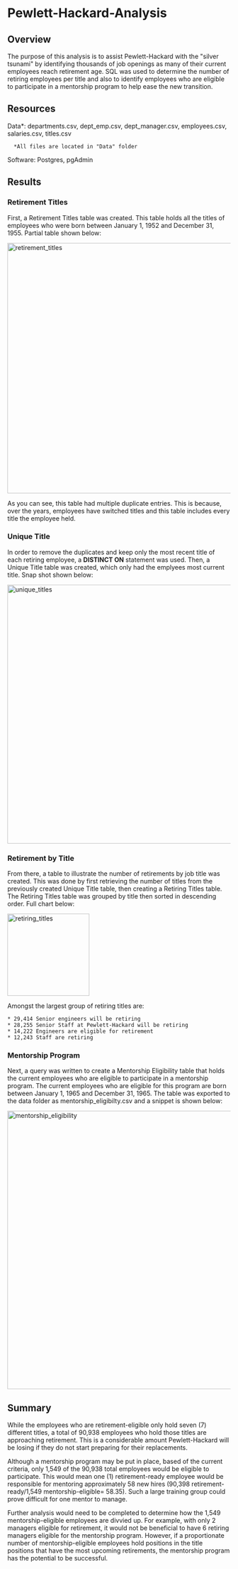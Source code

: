 # Pewlett-Hackard-Analysis
## Overview
The purpose of this analysis is to assist Pewlett-Hackard with the "silver tsunami" by identifying thousands of job openings as many of their current employees reach retirement age. SQL was used to determine the number of retiring employees per title and also to identify employees who are eligible to participate in a mentorship program to help ease the new transition.

## Resources
Data*: departments.csv, dept_emp.csv, dept_manager.csv, employees.csv, salaries.csv, titles.csv

      *All files are located in "Data" folder

Software: Postgres, pgAdmin

## Results
### Retirement Titles
First, a Retirement Titles table was created. This table holds all the titles of employees who were born between January 1, 1952 and December 31, 1955. Partial table shown below:

<img width="564" alt="retirement_titles" src="https://user-images.githubusercontent.com/74752756/107894069-0d59da00-6ef4-11eb-8706-8315ac734518.PNG">


As you can see, this table had multiple duplicate entries. This is because, over the years, employees have switched titles and this table includes every title the employee held. 

### Unique Title
In order to remove the duplicates and keep only the most recent title of each retiring employee, a **DISTINCT ON** statement was used. Then, a Unique Title table was created, which only had the emplyees most current title. Snap shot shown below:

<img width="583" alt="unique_titles" src="https://user-images.githubusercontent.com/74752756/107894126-32e6e380-6ef4-11eb-8651-6a6e21ce21d7.png">

### Retirement by Title
From there, a table to illustrate the number of retirements by job title was created. This was done by first retrieving the number of titles from the previously created Unique Title table, then creating a Retiring Titles table. The Retiring Titles table was grouped by title then sorted in descending order. Full chart below:

<img width="185" alt="retiring_titles" src="https://user-images.githubusercontent.com/74752756/107894142-4134ff80-6ef4-11eb-8763-e98c4f7abc3d.PNG">

Amongst the largest group of retiring titles are:

    * 29,414 Senior engineers will be retiring
    * 28,255 Senior Staff at Pewlett-Hackard will be retiring
    * 14,222 Engineers are eligible for retirement
    * 12,243 Staff are retiring

### Mentorship Program
Next, a query was written to create a Mentorship Eligibility table that holds the current employees who are eligible to participate in a mentorship program. The current employees who are eligible for this program are born between January 1, 1965 and December 31, 1965. The table was exported to the data folder as mentorship_eligibilty.csv and a snippet is shown below:

<img width="627" alt="mentorship_eligibility" src="https://user-images.githubusercontent.com/74752756/107894464-552d3100-6ef5-11eb-9490-c93eb7938210.PNG">

## Summary
While the employees who are retirement-eligible only hold seven (7) different titles, a total of 90,938 employees who hold those titles are approaching retirement. This is a considerable amount Pewlett-Hackard will be losing if they do not start preparing for their replacements. 

Although a mentorship program may be put in place, based of the current criteria, only 1,549 of the 90,938 total employees would be eligible to participate. This would mean one (1) retirement-ready employee would be responsible for mentoring approximately 58 new hires (90,398 retirement-ready/1,549 mentorship-eligible= 58.35). Such a large training group could prove difficult for one mentor to manage. 

Further analysis would need to be completed to determine how the 1,549 mentorship-eligible employees are divvied up. For example, with only 2 managers eligible for retirement, it would not be beneficial to have 6 retiring managers eligible for the mentorship program. However, if a proportionate number of mentorship-eligible employees hold positions in the title positions that have the most upcoming retirements, the mentorship program has the potential to be successful.
